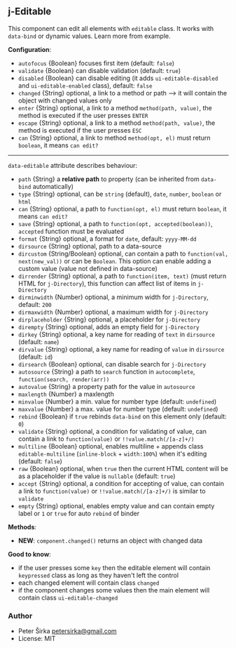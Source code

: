 ## j-Editable

This component can edit all elements with `editable` class. It works with `data-bind` or dynamic values. Learn more from example.

__Configuration__:

- `autofocus` {Boolean} focuses first item (default: `false`)
- `validate` {Boolean} can disable validation (default: `true`)
- `disabled` {Boolean} can disable editing (it adds `ui-editable-disabled` and `ui-editable-enabled` class), default: `false`
- `changed` {String} optional, a link to a method or path --> it will contain the object with changed values only
- `enter` {String} optional, a link to a method `method(path, value)`, the method is executed if the user presses `ENTER`
- `escape` {String} optional, a link to a method `method(path, value)`, the method is executed if the user presses `ESC`
- `can` {String} optional, a link to method `method(opt, el)` must return `boolean`, it means `can edit?`

---

`data-editable` attribute describes behaviour:

- `path` {String} a __relative path__ to property (can be inherited from `data-bind` automatically)
- `type` {String} optional, can be `string` (default), `date`, `number`, `boolean` or `html`
- `can` {String} optional, a path to `function(opt, el)` must return `boolean`, it means `can edit?`
- `save` {String} optional, a path to `function(opt, accepted(boolean))`, `accepted` function must be evaluated
- `format` {String} optional, a format for `date`, default: `yyyy-MM-dd`
- `dirsource` {String} optional, path to a data-source
- `dircustom` {String/Boolean} optional, can contain a path to `function(val, next(new_val))` or can be `Boolean`. This option can enable adding a custom value (value not defined in data-source)
- `dirrender` {String} optional, a path to `function(item, text)` (must return HTML for `j-Directory`), this function can affect list of items in `j-Directory`
- `dirminwidth` {Number} optional, a minimum width for `j-Directory`, default: `200`
- `dirmaxwidth` {Number} optional, a maximum width for `j-Directory`
- `dirplaceholder` {String} optional, a placeholder for `j-Directory`
- `dirempty` {String} optional, adds an empty field for `j-Directory`
- `dirkey` {String} optional, a key name for reading of `text` in `dirsource` (default: `name`)
- `dirvalue` {String} optional, a key name for reading of `value` in `dirsource` (default: `id`)
- `dirsearch` {Boolean} optional, can disable search for `j-Directory`
- `autosource` {String} a path to `search` function in `autocomplete`, `function(search, render(arr))`
- `autovalue` {String} a property path for the value in `autosource`
- `maxlength` {Number} a maxlength
- `minvalue` {Number} a min. value for number type (default: `undefined`)
- `maxvalue` {Number} a max. value for number type (default: `undefined`)
- `rebind` {Boolean} if `true` rebinds `data-bind` on this element only (default: `0`)
- `validate` {String} optional, a condition for validating of value, can contain a link to `function(value)` or `!!value.match(/[a-z]+/)`
- `multiline` {Boolean} optional, enables multiline + appends class `editable-multiline` (`inline-block` + `width:100%`) when it's editing (default: `false`)
- `raw` {Boolean} optional, when `true` then the current HTML content will be as a placeholder if the value is `nullable` (default: `true`)
- `accept` {String} optional, a condition for accepting of value, can contain a link to `function(value)` or `!!value.match(/[a-z]+/)` is similar to `validate`
- `empty` {String} optional, enables empty value and can contain empty label or `1` or `true` for auto `rebind` of binder

__Methods__:

- __NEW__: `component.changed()` returns an object with changed data

__Good to know__:

- if the user presses some `key` then the editable element will contain `keypressed` class as long as they haven't left the control
- each changed element will contain class `changed`
- if the component changes some values then the main element will contain class `ui-editable-changed`

### Author

- Peter Širka <petersirka@gmail.com>
- License: MIT